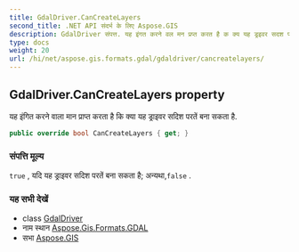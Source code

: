 ```yaml
---
title: GdalDriver.CanCreateLayers
second_title: .NET API संदर्भ के लिए Aspose.GIS
description: GdalDriver संपत्त. यह इंगत करने वल मन प्रप्त करत है क क्य यह ड्रइवर सदश परतें बन सकत है.
type: docs
weight: 20
url: /hi/net/aspose.gis.formats.gdal/gdaldriver/cancreatelayers/
---
```

## GdalDriver.CanCreateLayers property

यह इंगित करने वाला मान प्राप्त करता है कि क्या यह ड्राइवर सदिश परतें बना सकता है.

```csharp
public override bool CanCreateLayers { get; }
```

### संपत्ति मूल्य

`true` , यदि यह ड्राइवर सदिश परतें बना सकता है; अन्यथा,`false` .

### यह सभी देखें

* class [GdalDriver](../)
* नाम स्थान [Aspose.Gis.Formats.GDAL](../../gdaldriver/)
* सभा [Aspose.GIS](../../../)


